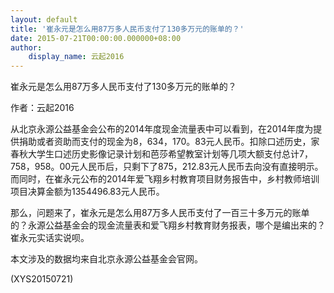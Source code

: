 ```yaml
---
layout: default
title: '崔永元是怎么用87万多人民币支付了130多万元的账单的？'
date: 2015-07-21T00:00:00.000000+08:00
author:
    display_name: 云起2016
---
```


崔永元是怎么用87万多人民币支付了130多万元的账单的？

作者：云起2016

从北京永源公益基金会公布的2014年度现金流量表中可以看到，在2014年度为提供捐助或者资助而支付的现金为8，634，170。83元人民币。扣除口述历史，家春秋大学生口述历史影像记录计划和芭莎希望教室计划等几项大额支付总计7，758，958。00元人民币后，只剩下了875，212.83元人民币去向没有直接明示。而同时，在崔永元公布的2014年爱飞翔乡村教育项目财务报告中，乡村教师培训项目决算金额为1354496.83元人民币。

那么，问题来了，崔永元是怎么用87万多人民币支付了一百三十多万元的账单的？永源公益基金会的现金流量表和爱飞翔乡村教育财务报表，哪个是编出来的？崔永元实话实说呗。

本文涉及的数据均来自北京永源公益基金会官网。

(XYS20150721)

